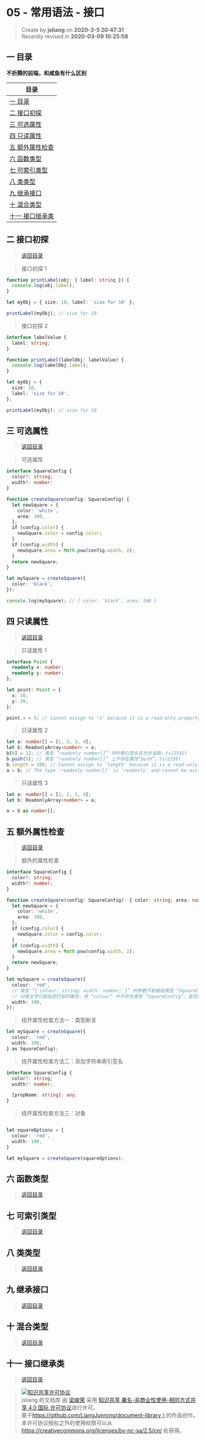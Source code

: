 05 - 常用语法 - 接口
===

> Create by **jsliang** on **2020-3-5 20:47:31**  
> Recently revised in **2020-03-09 10:25:58**

## <a name="chapter-one" id="chapter-one"></a>一 目录

**不折腾的前端，和咸鱼有什么区别**

| 目录 |
| --- | 
| [一 目录](#chapter-one) | 
| <a name="catalog-chapter-two" id="catalog-chapter-two"></a>[二 接口初探](#chapter-two) |
| <a name="catalog-chapter-three" id="catalog-chapter-three"></a>[三 可选属性](#chapter-three) |
| <a name="catalog-chapter-four" id="catalog-chapter-four"></a>[四 只读属性](#chapter-four) |
| <a name="catalog-chapter-five" id="catalog-chapter-five"></a>[五 额外属性检查](#chapter-five) |
| <a name="catalog-chapter-six" id="catalog-chapter-six"></a>[六 函数类型](#chapter-six) |
| <a name="catalog-chapter-seven" id="catalog-chapter-seven"></a>[七 可索引类型](#chapter-seven) |
| <a name="catalog-chapter-eight" id="catalog-chapter-eight"></a>[八 类类型](#chapter-eight) |
| <a name="catalog-chapter-night" id="catalog-chapter-night"></a>[九 继承接口](#chapter-night) |
| <a name="catalog-chapter-ten" id="catalog-chapter-ten"></a>[十 混合类型](#chapter-ten) |
| <a name="catalog-chapter-eleven" id="catalog-chapter-eleven"></a>[十一 接口继承类](#chapter-eleven) |

## <a name="chapter-two" id="chapter-two"></a>二 接口初探

> [返回目录](#chapter-one)

> 接口初探 1

```ts
function printLabel(obj: { label: string }) {
  console.log(obj.label);
}

let myObj = { size: 10, label: 'size for 10' };

printLabel(myObj); // size for 10
```

> 接口初探 2

```ts
interface labelValue {
  label: string;
}

function printLabel(labelObj: labelValue) {
  console.log(labelObj.label);
}

let myObj = {
  size: 10,
  label: 'size for 10',
};

printLabel(myObj); // size for 10
```

## <a name="chapter-three" id="chapter-three"></a>三 可选属性

> [返回目录](#chapter-one)

> 可选属性

```ts
interface SquareConfig {
  color?: string;
  width?: number;
}

function createSquare(config: SquareConfig) {
  let newSquare = {
    color: 'white',
    area: 100,
  };
  if (config.color) {
    newSquare.color = config.color;
  }
  if (config.width) {
    newSquare.area = Math.pow(config.width, 2);
  }
  return newSquare;
}

let mySquare = createSquare({
  color: 'black',
});

console.log(mySquare); // { color: 'black', area: 100 }
```

## <a name="chapter-four" id="chapter-four"></a>四 只读属性

> [返回目录](#chapter-one)

> 只读属性 1

```ts
interface Point {
  readonly x: number;
  readonly y: number;
};

let point: Point = {
  x: 10,
  y: 20,
};

point.x = 5; // Cannot assign to 'x' because it is a read-only property.
```

> 只读属性 2

```ts
let a: number[] = [1, 2, 3, 4];
let b: ReadonlyArray<number> = a;
b[0] = 12; // 类型 “readonly number[]” 中的索引签名仅允许读取。ts(2542)
b.push(5); // 类型 “readonly number[]” 上不存在属性“push”。ts(2339)
b.length = 100; // Cannot assign to 'length' because it is a read-only property.ts(2540)
a = b; // The type 'readonly number[]' is 'readonly' and cannot be assigned to the mutable type 'number[]'.ts(4104)
```

> 只读属性 3

```ts
let a: number[] = [1, 2, 3, 4];
let b: ReadonlyArray<number> = a;

a = b as number[];
```

## <a name="chapter-five" id="chapter-five"></a>五 额外属性检查

> [返回目录](#chapter-one)

> 额外的属性检查

```ts
interface SquareConfig {
  color?: string;
  width?: number;
}

function createSquare(config: SquareConfig): { color: string; area: number } {
  let newSquare = {
    color: 'white',
    area: 100,
  };
  if (config.color) {
    newSquare.color = config.color;
  }
  if (config.width) {
    newSquare.area = Math.pow(config.width, 2);
  }
  return newSquare;
}

let mySquare = createSquare({
  colour: 'red',
  // 类型 “{ colour: string; width: number; }” 的参数不能赋给类型 “SquareConfig” 的参数。
  // 对象文字只能指定已知的属性，但 “colour” 中不存在类型 “SquareConfig”。是否要写入 color?
  width: 100,
});
```

> 绕开属性检查方法一：类型断言

```ts
let mySquare = createSquare({
  colour: 'red',
  width: 100,
} as SquareConfig);
```

> 绕开属性检查方法二：添加字符串索引签名

```ts
interface SquareConfig {
  color?: string;
  width?: number;

  [propName: string]: any;
}
```

> 绕开属性检查方法三：对象

```ts

let squareOptions = {
  colour: 'red',
  width: 100,
}

let mySquare = createSquare(squareOptions);
```

## <a name="chapter-six" id="chapter-six"></a>六 函数类型

> [返回目录](#chapter-one)

## <a name="chapter-seven" id="chapter-seven"></a>七 可索引类型

> [返回目录](#chapter-one)

## <a name="chapter-eight" id="chapter-eight"></a>八 类类型

> [返回目录](#chapter-one)

## <a name="chapter-night" id="chapter-night"></a>九 继承接口

> [返回目录](#chapter-one)

## <a name="chapter-ten" id="chapter-ten"></a>十 混合类型

> [返回目录](#chapter-one)

## <a name="chapter-eleven" id="chapter-eleven"></a>十一 接口继承类

> [返回目录](#chapter-one)

> <a rel="license" href="http://creativecommons.org/licenses/by-nc-sa/4.0/"><img alt="知识共享许可协议" style="border-width:0" src="https://i.creativecommons.org/l/by-nc-sa/4.0/88x31.png" /></a><br /><span xmlns:dct="http://purl.org/dc/terms/" property="dct:title">jsliang 的文档库</span> 由 <a xmlns:cc="http://creativecommons.org/ns#" href="https://github.com/LiangJunrong/document-library" property="cc:attributionName" rel="cc:attributionURL">梁峻荣</a> 采用 <a rel="license" href="http://creativecommons.org/licenses/by-nc-sa/4.0/">知识共享 署名-非商业性使用-相同方式共享 4.0 国际 许可协议</a>进行许可。<br />基于<a xmlns:dct="http://purl.org/dc/terms/" href="https://github.com/LiangJunrong/document-library" rel="dct:source">https://github.com/LiangJunrong/document-library</a>上的作品创作。<br />本许可协议授权之外的使用权限可以从 <a xmlns:cc="http://creativecommons.org/ns#" href="https://creativecommons.org/licenses/by-nc-sa/2.5/cn/" rel="cc:morePermissions">https://creativecommons.org/licenses/by-nc-sa/2.5/cn/</a> 处获得。

